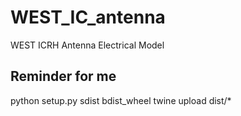 # WEST_IC_antenna
WEST ICRH Antenna Electrical Model


## Reminder for me
python setup.py sdist bdist_wheel
twine upload dist/*